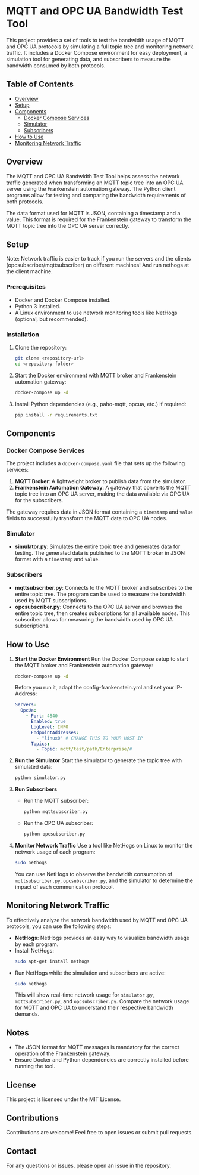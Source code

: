 # MQTT and OPC UA Bandwidth Test Tool

This project provides a set of tools to test the bandwidth usage of MQTT and OPC UA protocols by simulating a full topic tree and monitoring network traffic. It includes a Docker Compose environment for easy deployment, a simulation tool for generating data, and subscribers to measure the bandwidth consumed by both protocols.

## Table of Contents
- [Overview](#overview)
- [Setup](#setup)
- [Components](#components)
  - [Docker Compose Services](#docker-compose-services)
  - [Simulator](#simulator)
  - [Subscribers](#subscribers)
- [How to Use](#how-to-use)
- [Monitoring Network Traffic](#monitoring-network-traffic)

## Overview
The MQTT and OPC UA Bandwidth Test Tool helps assess the network traffic generated when transforming an MQTT topic tree into an OPC UA server using the Frankenstein automation gateway. The Python client programs allow for testing and comparing the bandwidth requirements of both protocols.

The data format used for MQTT is JSON, containing a timestamp and a value. This format is required for the Frankenstein gateway to transform the MQTT topic tree into the OPC UA server correctly.

## Setup

Note: Network traffic is easier to track if you run the servers and the clients (opcsubscriber/mqttsubscriber) on different machines! And run nethogs at the client machine.

### Prerequisites
- Docker and Docker Compose installed.
- Python 3 installed.
- A Linux environment to use network monitoring tools like NetHogs (optional, but recommended).

### Installation
1. Clone the repository:
   ```sh
   git clone <repository-url>
   cd <repository-folder>
   ```
2. Start the Docker environment with MQTT broker and Frankenstein automation gateway:
   ```sh
   docker-compose up -d
   ```
3. Install Python dependencies (e.g., paho-mqtt, opcua, etc.) if required:
   ```sh
   pip install -r requirements.txt
   ```

## Components

### Docker Compose Services
The project includes a `docker-compose.yaml` file that sets up the following services:

1. **MQTT Broker**: A lightweight broker to publish data from the simulator.
2. **Frankenstein Automation Gateway**: A gateway that converts the MQTT topic tree into an OPC UA server, making the data available via OPC UA for the subscribers.

The gateway requires data in JSON format containing a `timestamp` and `value` fields to successfully transform the MQTT data to OPC UA nodes.

### Simulator
- **simulator.py**: Simulates the entire topic tree and generates data for testing. The generated data is published to the MQTT broker in JSON format with a `timestamp` and `value`.

### Subscribers
- **mqttsubscriber.py**: Connects to the MQTT broker and subscribes to the entire topic tree. The program can be used to measure the bandwidth used by MQTT subscriptions.
- **opcsubscriber.py**: Connects to the OPC UA server and browses the entire topic tree, then creates subscriptions for all available nodes. This subscriber allows for measuring the bandwidth used by OPC UA subscriptions.

## How to Use

1. **Start the Docker Environment**
   Run the Docker Compose setup to start the MQTT broker and Frankenstein automation gateway:
   ```sh
   docker-compose up -d
   ```
   Before you run it, adapt the config-frankenstein.yml and set your IP-Address:
   ```yaml
   Servers:
     OpcUa:
       - Port: 4840
         Enabled: true
         LogLevel: INFO
         EndpointAddresses:
           - "linux0" # CHANGE THIS TO YOUR HOST IP
         Topics:
           - Topic: mqtt/test/path/Enterprise/#         
   ```

2. **Run the Simulator**
   Start the simulator to generate the topic tree with simulated data:
   ```sh
   python simulator.py
   ```

3. **Run Subscribers**
   - Run the MQTT subscriber:
     ```sh
     python mqttsubscriber.py
     ```
   - Run the OPC UA subscriber:
     ```sh
     python opcsubscriber.py
     ```

4. **Monitor Network Traffic**
   Use a tool like NetHogs on Linux to monitor the network usage of each program:
   ```sh
   sudo nethogs
   ```
   You can use NetHogs to observe the bandwidth consumption of `mqttsubscriber.py`, `opcsubscriber.py`, and the simulator to determine the impact of each communication protocol.

## Monitoring Network Traffic
To effectively analyze the network bandwidth used by MQTT and OPC UA protocols, you can use the following steps:

- **NetHogs**: NetHogs provides an easy way to visualize bandwidth usage by each program.
- Install NetHogs:
  ```sh
  sudo apt-get install nethogs
  ```
- Run NetHogs while the simulation and subscribers are active:
  ```sh
  sudo nethogs
  ```
  This will show real-time network usage for `simulator.py`, `mqttsubscriber.py`, and `opcsubscriber.py`. Compare the network usage for MQTT and OPC UA to understand their respective bandwidth demands.

## Notes
- The JSON format for MQTT messages is mandatory for the correct operation of the Frankenstein gateway.
- Ensure Docker and Python dependencies are correctly installed before running the tool.

## License
This project is licensed under the MIT License.

## Contributions
Contributions are welcome! Feel free to open issues or submit pull requests.

## Contact
For any questions or issues, please open an issue in the repository.

